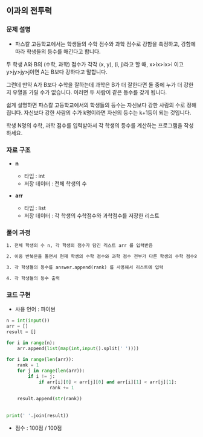 ## 이과의 전투력

### 문제 설명

- 파스칼 고등학교에서는 학생들의 수학 점수와 과학 점수로 강함을 측정하고, 강함에 따라 학생들의 등수를 매긴다고 합니다.

두 학생 A와 B의 (수학, 과학) 점수가 각각 (x, y), (i, j)라고 할 때, x>ix>ix>i 이고 y>jy>jy>j이면
A는 B보다 강하다고 말합니다.

그런데 만약 A가 B보다 수학을 잘하는데 과학은 B가 더 잘한다면 둘 중에 누가 더 강한지 우열을 가릴 수가 없습니다. 이러면 두 사람이 같은 등수를 갖게 됩니다.

쉽게 설명하면 파스칼 고등학교에서의 학생들의 등수는 자신보다 강한 사람의 수로 정해집니다.
자신보다 강한 사람의 수가 k명이라면 자신의 등수는 k+1등이 되는 것입니다.

학생 N명의 수학, 과학 점수를 입력받아서 각 학생의 등수를 계산하는 프로그램을 작성하세요.

### 자료 구조

- **n**
    - 타입 : int
    - 저장 데이터 : 전체 학생의 수

- **arr**
    - 타입 : list
    - 저장 데이터 : 각 학생의 수학점수와 과학점수를 저장한 리스트 

### 풀이 과정

```txt
1. 전체 학생의 수 n, 각 학생의 점수가 담긴 리스트 arr 를 입력받음

2. 이중 반복문을 돌면서 현재 학생의 수학 점수와 과학 점수 전부가 다른 학생의 수학 점수와 과학 점수보다 낮을때 등수 rank 에 +1 해줌

3. 각 학생들의 등수를 answer.append(rank) 를 사용해서 리스트에 입력

4. 각 학생들의 등수 출력  
```

### 코드 구현
- 사용 언어 : 파이썬

```python
n = int(input())
arr = []
result = []

for i in range(n):
    arr.append(list(map(int,input().split(' '))))
    
for i in range(len(arr)):
    rank = 1
    for j in range(len(arr)):
        if i != j:
            if arr[i][0] < arr[j][0] and arr[i][1] < arr[j][1]:
                rank += 1
            
    result.append(str(rank))
    
    
print(' '.join(result))
```

- 점수 : 100점 / 100점
